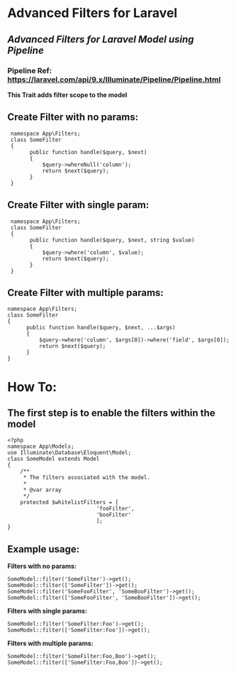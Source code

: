 # Advanced Filters for Laravel
## _Advanced Filters for Laravel Model using Pipeline_

 
 ### Pipeline Ref: https://laravel.com/api/9.x/Illuminate/Pipeline/Pipeline.html

  
**This Trait adds filter scope to the model**


## Create Filter with no params:
     namespace App\Filters;
     class SomeFilter
     {
           public function handle($query, $next)
           {
               $query->whereNull('column');
               return $next($query);
           }
     }
## Create Filter with single param:
     namespace App\Filters;
     class SomeFilter
     {
           public function handle($query, $next, string $value)
           {
               $query->where('column', $value);
               return $next($query);
           }
     }
## Create Filter with multiple params:
    namespace App\Filters;
    class SomeFilter
    {
          public function handle($query, $next, ...$args)
          {
              $query->where('column', $args[0])->where('field', $args[0]);
              return $next($query);
          }
    }

# How To:

## The first step is to enable the filters within the model

    <?php     
    namespace App\Models;     
    use Illuminate\Database\Eloquent\Model;     
    class SomeModel extends Model
    {
        /**
         * The filters associated with the model.
         *
         * @var array
         */
        protected $whitelistFilters = [
						        'fooFilter',
						        'booFilter'
						        ];
    }

## Example usage:
**Filters with no params:**

    SomeModel::filter('SomeFilter')->get();
    SomeModel::filter(['SomeFilter'])->get();
    SomeModel::filter('SomeFooFilter', 'SomeBooFilter')->get();
    SomeModel::filter(['SomeFooFilter', 'SomeBooFilter'])->get();

**Filters with single params:**
 
    SomeModel::filter('SomeFilter:Foo')->get();
    SomeModel::filter(['SomeFilter:Foo'])->get();

**Filters with multiple params:**
 
    SomeModel::filter('SomeFilter:Foo,Boo')->get();
    SomeModel::filter(['SomeFilter:Foo,Boo'])->get(); 



